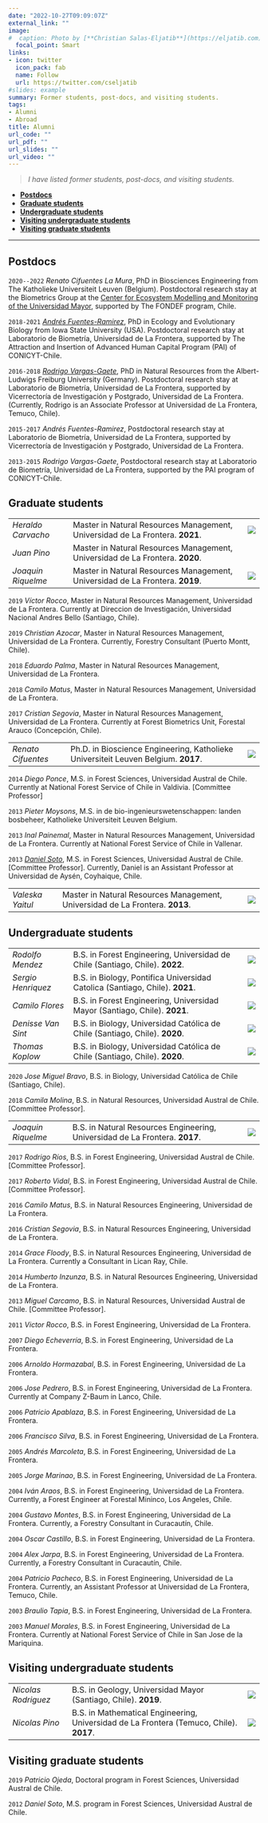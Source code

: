 ```yaml
---
date: "2022-10-27T09:09:07Z"
external_link: ""
image:
#  caption: Photo by [**Christian Salas-Eljatib**](https://eljatib.com)
  focal_point: Smart
links:
- icon: twitter
  icon_pack: fab
  name: Follow
  url: https://twitter.com/cseljatib
#slides: example
summary: Former students, post-docs, and visiting students.
tags:
- Alumni
- Abroad
title: Alumni
url_code: ""
url_pdf: ""
url_slides: ""
url_video: ""
---
```


> *I have listed former students, post-docs, and visiting students.*

* **[Postdocs](#postdocs)** 
* **[Graduate students](#graduate-students)**
* **[Undergraduate students](#undergraduate-students)**
* **[Visiting undergraduate students](#visiting-undergraduate-students)**
* **[Visiting graduate students](#visiting-graduate-students)**

--------

## Postdocs


`2020--2022`
*Renato Cifuentes La Mura*, PhD in Biosciences Engineering from The Katholieke Universiteit Leuven (Belgium). Postdoctoral
research stay at the Biometrics Group at the [Center for Ecosystem Modelling and Monitoring of the Universidad Mayor](http://cem.umayor.cl), supported by The FONDEF program, Chile.

`2018-2021`
*[Andrés Fuentes-Ramirez](https://andresfuen.weebly.com)*, PhD in Ecology and Evolutionary Biology from Iowa State University (USA). Postdoctoral
research stay at Laboratorio de Biometría, Universidad de La Frontera, supported by The Attraction and Insertion of Advanced Human Capital Program (PAI) of CONICYT-Chile.

`2016-2018`
*[Rodrigo Vargas-Gaete](https://rodrigovargasgaete.cl)*, PhD in Natural Resources from the Albert-Ludwigs Freiburg University (Germany). Postdoctoral research stay at Laboratorio de Biometría, Universidad de La Frontera, supported by Vicerrectoría de Investigación y Postgrado, Universidad
de La Frontera. (Currently, Rodrigo is an Associate Professor at Universidad de La Frontera, Temuco, Chile).

`2015-2017`
*Andrés Fuentes-Ramirez*, Postdoctoral research stay at Laboratorio de Biometría, Universidad de La Frontera, supported by Vicerrectoría de Investigación y Postgrado, Universidad
de La Frontera.

`2013-2015`
*Rodrigo Vargas-Gaete*, Postdoctoral research stay at Laboratorio de Biometría, Universidad de La Frontera,
supported by the PAI program of CONICYT-Chile.


## Graduate students

|   |   |   |
|---|---|---|
|*Heraldo Carvacho*  |  Master in Natural Resources Management, Universidad de La Frontera. **2021**.   | ![](heraldo_2.jpg)    |
|*Juan Pino*  |  Master in Natural Resources Management, Universidad de La Frontera. **2020**.   |  
|*Joaquin Riquelme*  |  Master in Natural Resources Management, Universidad de La Frontera. **2019**.   | ![](joaquin_2.jpg)    |



`2019`
*Víctor Rocco*, Master in Natural Resources Management, Universidad de La Frontera. Currently at Direccion de Investigación, Universidad Nacional Andres Bello (Santiago, Chile).

`2019`
*Christian Azocar*, Master in Natural Resources Management, Universidad de La Frontera. Currently, Forestry Consultant (Puerto Montt, Chile).

`2018`
*Eduardo Palma*, Master in Natural Resources Management, Universidad de La Frontera.

`2018`
*Camilo Matus*, Master in Natural Resources Management, Universidad de La Frontera.

`2017`
*Cristian Segovia*, Master in Natural Resources Management, Universidad de La Frontera. Currently at Forest Biometrics Unit, Forestal Arauco (Concepción, Chile).

|   |   |   |
|---|---|---|
|*Renato Cifuentes*  |  Ph.D. in Bioscience Engineering, Katholieke Universiteit Leuven Belgium. **2017**.   | ![](renato_2.jpg)    |

`2014`
*Diego Ponce*, M.S. in Forest Sciences, Universidad Austral de Chile. Currently at National Forest Service of Chile in Valdivia. [Committee Professor]

`2013`
*Pieter Moysons*, M.S. in de bio-ingenieurswetenschappen: landen bosbeheer, Katholieke Universiteit Leuven Belgium.

`2013`
*Inal Painemal*, Master in Natural Resources Management, Universidad de La Frontera. Currently at National Forest Service of Chile in Vallenar.

`2013`
*[Daniel Soto](https://sites.google.com/view/silviculture/danielsotowebpage)*, M.S. in Forest Sciences, Universidad Austral de Chile. [Committee Professor]. Currently, Daniel is an Assistant Professor at Universidad de Aysén, Coyhaique, Chile. 

|   |   |   |
|---|---|---|
|*Valeska Yaitul*  |  Master in Natural Resources Management, Universidad de La Frontera. **2013**.   | ![](valeska.jpg)    |

## Undergraduate students

|   |   |   |
|---|---|---|
|*Rodolfo Mendez*  | B.S. in Forest Engineering, Universidad de Chile (Santiago, Chile). **2022**.  |  ![](rodolfo.png) |
|*Sergio Henriquez*  | B.S. in Biology, Pontifica Universidad Catolica (Santiago, Chile). **2021**.  | ![](sergio.png)  |
|*Camilo Flores*  |  B.S. in Forest Engineering, Universidad Mayor (Santiago, Chile). **2021**.   | ![](camilo_2.jpg)    |
|*Denisse Van Sint*  |  B.S. in Biology, Universidad Católica de Chile (Santiago, Chile). **2020**.   | ![](denisse2.jpg) |    
|*Thomas Koplow*  | B.S. in Biology, Universidad Católica de Chile (Santiago, Chile). **2020**.   |  ![](thomas_2.jpg) |

`2020`
*Jose Miguel Bravo*, B.S. in Biology, Universidad Católica de Chile (Santiago, Chile).

`2018`
*Camila Molina*, B.S. in Natural Resources, Universidad Austral de Chile. [Committee Professor].

|   |   |   |
|---|---|---|
|*Joaquin Riquelme*  |  B.S. in Natural Resources Engineering, Universidad de La Frontera. **2017**.   | ![](joaquin_2.jpg)    |

`2017`
*Rodrigo Ríos*, B.S. in Forest Engineering, Universidad Austral de Chile. [Committee Professor].

`2017`
*Roberto Vidal*, B.S. in Forest Engineering, Universidad Austral de Chile. [Committee Professor].

`2016`
*Camilo Matus*, B.S. in Natural Resources Engineering, Universidad de La Frontera.

`2016`
*Cristian Segovia*, B.S. in Natural Resources Engineering, Universidad de La Frontera. 

`2014`
*Grace Floody*, B.S. in Natural Resources Engineering, Universidad de La Frontera. Currently a Consultant in Lican Ray, Chile.

`2014`
*Humberto Inzunza*, B.S. in Natural Resources Engineering, Universidad de La Frontera. 

`2013`
*Miguel Carcamo*, B.S. in Natural Resources, Universidad Austral de Chile. [Committee Professor].

`2011`
*Victor Rocco*, B.S. in Forest Engineering, Universidad de La Frontera. 

`2007`
*Diego Echeverría*, B.S. in Forest Engineering, Universidad de La Frontera. 

`2006`
*Arnoldo Hormazabal*, B.S. in Forest Engineering, Universidad de La Frontera. 

`2006`
*Jose Pedrero*, B.S. in Forest Engineering, Universidad de La Frontera. Currently at Company Z-Baum in Lanco, Chile.

`2006`
*Patricio Apablaza*, B.S. in Forest Engineering, Universidad de La Frontera. 

`2006`
*Francisco Silva*, B.S. in Forest Engineering, Universidad de La Frontera. 

`2005`
*Andrés Marcoleta*, B.S. in Forest Engineering, Universidad de La Frontera. 

`2005`
*Jorge Marinao*, B.S. in Forest Engineering, Universidad de La Frontera. 

`2004`
*Iván Araos*, B.S. in Forest Engineering, Universidad de La Frontera. Currently, a Forest Engineer at Forestal Mininco, Los Angeles, Chile.

`2004`
*Gustavo Montes*, B.S. in Forest Engineering, Universidad de La Frontera. Currently, a Forestry Consultant in Curacautín, Chile.

`2004`
*Oscar Castillo*, B.S. in Forest Engineering, Universidad de La Frontera. 

`2004`
*Alex Jarpa*, B.S. in Forest Engineering, Universidad de La Frontera. Currently, a Forestry Consultant in Curacautín, Chile.

`2004`
*Patricio Pacheco*, B.S. in Forest Engineering, Universidad de La Frontera. Currently, an Assistant Professor at Universidad de La Frontera, Temuco, Chile.

`2003`
*Braulio Tapia*, B.S. in Forest Engineering, Universidad de La Frontera. 

`2003`
*Manuel Morales*, B.S. in Forest Engineering, Universidad de La Frontera. Currently at National Forest Service of Chile in San Jose de la Mariquina.


## Visiting undergraduate students

|   |   |   |
|---|---|---|
|*Nicolas Rodriguez*  |  B.S. in Geology, Universidad Mayor (Santiago, Chile). **2019**.   | ![](nicoR_2.jpg)    |
|*Nicolas Pino*  |  B.S. in Mathematical Engineering, Universidad de La Frontera (Temuco, Chile). **2017**.   | ![](nicoP_2.jpg)    |

## Visiting graduate students

`2019`
*Patricio Ojeda*, Doctoral program in Forest Sciences, Universidad Austral de Chile. 

`2012`
*Daniel Soto*, M.S. program in Forest Sciences, Universidad Austral de Chile. 


<!-- ### Footer
`2020`
*Juan Pino*, Master in Natural Resources Management, Universidad de La Frontera. Currently at Ministry of the Environment (Temuco, Chile).

#`2021`
#*Heraldo Carvacho*, Master in Natural Resources Management, Universidad de La Frontera. Currently at #Town council of Pudahuel (Santiago, Chile).


`2019`
*Joaquín Riquelme*, Master in Natural Resources Management, Universidad de La Frontera. Currently a Research Assistant, Universidad Mayor (Santiago, Chile).

Last updated: August 2020 -->
